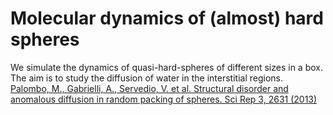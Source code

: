 # Molecular dynamics of (almost) hard spheres

We simulate the dynamics of quasi-hard-spheres of different sizes in a box.
The aim is to study the diffusion of water in the interstitial regions.
<br>
<a href="https://doi.org/10.1038/srep02631">Palombo, M., Gabrielli, A., Servedio, V. et al. Structural disorder and anomalous diffusion in random packing of spheres. Sci Rep 3, 2631 (2013)</a>
